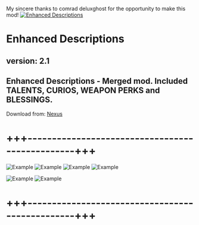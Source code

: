 My sincere thanks to comrad deluxghost for the opportunity to make this mod!
[![Enhanced Descriptions](https://staticdelivery.nexusmods.com/mods/4943/images/headers/210_1703189302.jpg)](https://www.nexusmods.com/warhammer40kdarktide/mods/210)

# Enhanced Descriptions
## version: 2.1
## Enhanced Descriptions - Merged mod. Included TALENTS, CURIOS, WEAPON PERKS and BLESSINGS.

Download from: [Nexus](https://www.nexusmods.com/warhammer40kdarktide/mods/210)
# +++------------------------------------------------+++
![Example](https://staticdelivery.nexusmods.com/mods/4943/images/thumbnails/210/210-1730378286-1772147929.png)
![Example](https://staticdelivery.nexusmods.com/mods/4943/images/thumbnails/210/210-1730378278-971187626.png)
![Example](https://staticdelivery.nexusmods.com/mods/4943/images/thumbnails/210/210-1730378291-1161133628.png)
![Example](https://staticdelivery.nexusmods.com/mods/4943/images/thumbnails/210/210-1730378293-1914590128.png)

![Example](https://staticdelivery.nexusmods.com/mods/4943/images/thumbnails/210/210-1730414930-966796210.png)
![Example](https://staticdelivery.nexusmods.com/mods/4943/images/thumbnails/210/210-1730414930-1866498807.png)
# +++------------------------------------------------+++
